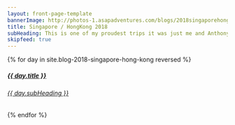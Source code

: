 ```yaml
---
layout: front-page-template
bannerImage: http://photos-1.asapadventures.com/blogs/2018singaporehongkong/2018-04-05/IMG_8230.jpg_compressed.JPEG
title: Singapore / HongKong 2018
subHeading: This is one of my proudest trips it was just me and Anthony but I did this trip for under $2500 which I was pretty happy with.
skipfeed: true
---
```


<div class="text-uppercase adventure-list experience">
  {% for day in site.blog-2018-singapore-hong-kong reversed %}
    <div class="col-md-6 col-sm-6 animated fadeInUp" data-wow-delay="0.1s" data-wow-duration="1s">
      <a href="{{day.url | prepend: site.baseurl}}">
        <img src="{{ day.bannerImage }}"  alt="" class="img-responsive">
        <div class="overlay-lnk text-uppercase text-center">
          <i class="icon icon-streetsign"></i>
          <h5>{{ day.title }}</h5>
          <h6>{{ day.subHeading }}</h6>
        </div>
      </a>
    </div>
  {% endfor %}
</div>
